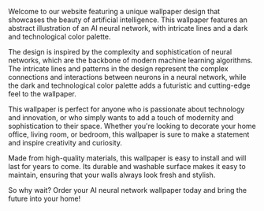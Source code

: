 <!--
Write me content for website with wallpaper "A wallpaper featuring an abstract illustration of an AI neural network, with intricate lines and a dark and technological color palette."
-->

<!--font:Poppins-->

Welcome to our website featuring a unique wallpaper design that showcases the beauty of artificial intelligence. This wallpaper features an abstract illustration of an AI neural network, with intricate lines and a dark and technological color palette.

The design is inspired by the complexity and sophistication of neural networks, which are the backbone of modern machine learning algorithms. The intricate lines and patterns in the design represent the complex connections and interactions between neurons in a neural network, while the dark and technological color palette adds a futuristic and cutting-edge feel to the wallpaper.

This wallpaper is perfect for anyone who is passionate about technology and innovation, or who simply wants to add a touch of modernity and sophistication to their space. Whether you're looking to decorate your home office, living room, or bedroom, this wallpaper is sure to make a statement and inspire creativity and curiosity.

Made from high-quality materials, this wallpaper is easy to install and will last for years to come. Its durable and washable surface makes it easy to maintain, ensuring that your walls always look fresh and stylish.

So why wait? Order your AI neural network wallpaper today and bring the future into your home!
